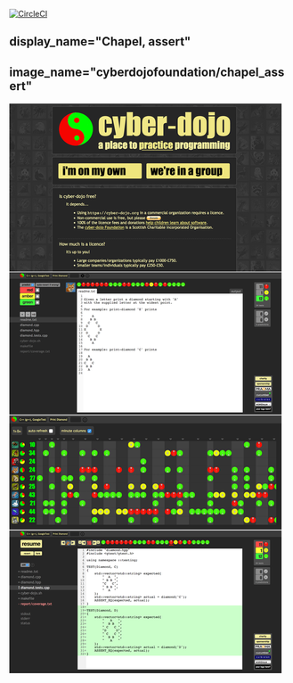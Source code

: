 [![CircleCI](https://circleci.com/gh/cyber-dojo-languages/chapel-assert.svg?style=svg)](https://circleci.com/gh/cyber-dojo-languages/chapel-assert)

## display_name="Chapel, assert"
## image_name="cyberdojofoundation/chapel_assert"

![cyber-dojo.org home page](https://github.com/cyber-dojo/cyber-dojo/blob/master/shared/home_page_snapshot.png)